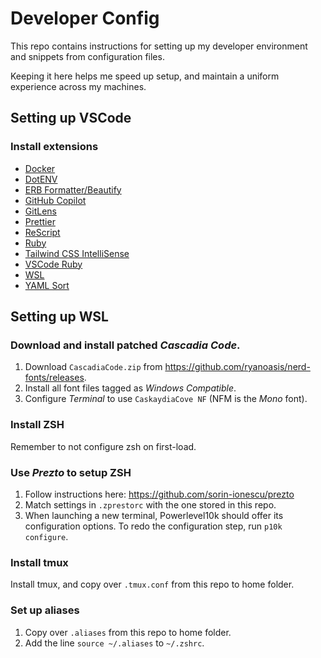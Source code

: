 # Developer Config

This repo contains instructions for setting up my developer environment and snippets from configuration files.

Keeping it here helps me speed up setup, and maintain a uniform experience across my machines.

## Setting up VSCode

### Install extensions

- [Docker](https://marketplace.visualstudio.com/items?itemName=ms-azuretools.vscode-docker)
- [DotENV](https://marketplace.visualstudio.com/items?itemName=mikestead.dotenv)
- [ERB Formatter/Beautify](https://marketplace.visualstudio.com/items?itemName=aliariff.vscode-erb-beautify)
- [GitHub Copilot](https://marketplace.visualstudio.com/items?itemName=GitHub.copilot)
- [GitLens](https://marketplace.visualstudio.com/items?itemName=eamodio.gitlens)
- [Prettier](https://marketplace.visualstudio.com/items?itemName=esbenp.prettier-vscode)
- [ReScript](https://marketplace.visualstudio.com/items?itemName=chenglou92.rescript-vscode)
- [Ruby](https://marketplace.visualstudio.com/items?itemName=rebornix.Ruby)
- [Tailwind CSS IntelliSense](https://marketplace.visualstudio.com/items?itemName=bradlc.vscode-tailwindcss)
- [VSCode Ruby](https://marketplace.visualstudio.com/items?itemName=wingrunr21.vscode-ruby)
- [WSL](https://marketplace.visualstudio.com/items?itemName=ms-vscode-remote.remote-wsl)
- [YAML Sort](https://marketplace.visualstudio.com/items?itemName=PascalReitermann93.vscode-yaml-sort)

## Setting up WSL

### Download and install patched _Cascadia Code_.

1. Download `CascadiaCode.zip` from https://github.com/ryanoasis/nerd-fonts/releases.
2. Install all font files tagged as _Windows Compatible_.
3. Configure _Terminal_ to use `CaskaydiaCove NF` (NFM is the _Mono_ font).

### Install ZSH

Remember to not configure zsh on first-load.

### Use _Prezto_ to setup ZSH

1. Follow instructions here: https://github.com/sorin-ionescu/prezto
2. Match settings in `.zprestorc` with the one stored in this repo.
3. When launching a new terminal, Powerlevel10k should offer its configuration options. To redo the configuration step, run `p10k configure`.

### Install tmux

Install tmux, and copy over `.tmux.conf` from this repo to home folder.

### Set up aliases

1. Copy over `.aliases` from this repo to home folder.
2. Add the line `source ~/.aliases` to `~/.zshrc`.

